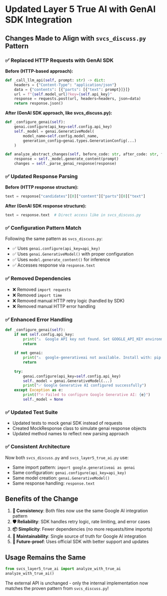 # Updated Layer 5 True AI with GenAI SDK Integration

## Changes Made to Align with `svcs_discuss.py` Pattern

### ✅ **Replaced HTTP Requests with GenAI SDK**

**Before (HTTP-based approach):**
```python
def _call_llm_api(self, prompt: str) -> dict:
    headers = {"Content-Type": "application/json"}
    data = {"contents": [{"parts": [{"text": prompt}]}]}
    url = f"{self.model_url}?key={self.api_key}"
    response = requests.post(url, headers=headers, json=data)
    return response.json()
```

**After (GenAI SDK approach, like svcs_discuss.py):**
```python
def _configure_genai(self):
    genai.configure(api_key=self.config.api_key)
    self._model = genai.GenerativeModel(
        model_name=self.config.model_name,
        generation_config=genai.types.GenerationConfig(...)
    )

def analyze_abstract_changes(self, before_code: str, after_code: str, file_path: str):
    response = self._model.generate_content(prompt)
    changes = self._parse_genai_response(response)
```

### ✅ **Updated Response Parsing**

**Before (HTTP response structure):**
```python
text = response["candidates"][0]["content"]["parts"][0]["text"]
```

**After (GenAI SDK response structure):**
```python
text = response.text  # Direct access like in svcs_discuss.py
```

### ✅ **Configuration Pattern Match**

Following the same pattern as `svcs_discuss.py`:
- ✅ Uses `genai.configure(api_key=api_key)`
- ✅ Uses `genai.GenerativeModel()` with proper configuration
- ✅ Uses `model.generate_content()` for inference
- ✅ Accesses response via `response.text`

### ✅ **Removed Dependencies**

- ❌ Removed `import requests`
- ❌ Removed `import time` 
- ❌ Removed manual HTTP retry logic (handled by SDK)
- ❌ Removed manual HTTP error handling

### ✅ **Enhanced Error Handling**

```python
def _configure_genai(self):
    if not self.config.api_key:
        print("⚠️  Google API key not found. Set GOOGLE_API_KEY environment variable.")
        return
    
    if not genai:
        print("⚠️  google-generativeai not available. Install with: pip install google-generativeai")
        return
    
    try:
        genai.configure(api_key=self.config.api_key)
        self._model = genai.GenerativeModel(...)
        print("✅ Google Generative AI configured successfully")
    except Exception as e:
        print(f"🔥 Failed to configure Google Generative AI: {e}")
        self._model = None
```

### ✅ **Updated Test Suite**

- Updated tests to mock genai SDK instead of requests
- Created MockResponse class to simulate genai response objects
- Updated method names to reflect new parsing approach

### ✅ **Consistent Architecture**

Now both `svcs_discuss.py` and `svcs_layer5_true_ai.py` use:
- Same import pattern: `import google.generativeai as genai`
- Same configuration: `genai.configure(api_key=api_key)`
- Same model creation: `genai.GenerativeModel()`
- Same response handling: `response.text`

## Benefits of the Change

1. **🔧 Consistency**: Both files now use the same Google AI integration pattern
2. **🛡️ Reliability**: SDK handles retry logic, rate limiting, and error cases
3. **📦 Simplicity**: Fewer dependencies (no more requests/time imports)
4. **🎯 Maintainability**: Single source of truth for Google AI integration
5. **🚀 Future-proof**: Uses official SDK with better support and updates

## Usage Remains the Same

```python
from svcs_layer5_true_ai import analyze_with_true_ai
analyze_with_true_ai()
```

The external API is unchanged - only the internal implementation now matches the proven pattern from `svcs_discuss.py`!
